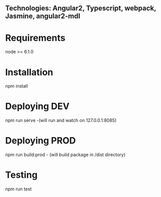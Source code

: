 Technologies: Angular2, Typescript, webpack, Jasmine, angular2-mdl
--------------


Requirements
==============
node >= 6.1.0


Installation
=============
npm install


Deploying DEV
=============
npm run serve -(will run and watch on 127.0.0.1:8085)


Deploying PROD
=============
npm run build:prod - (will build package in /dist directory)


Testing
=============
npm run test